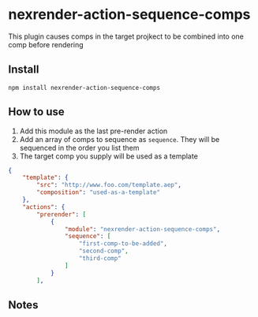 # nexrender-action-sequence-comps

This plugin causes comps in the target projkect to be combined into one comp before rendering

## Install

`npm install nexrender-action-sequence-comps`

## How to use

1. Add this module as the last pre-render action
2. Add an array of comps to sequence as `sequence`. They will be sequenced in the order you list them
3. The target comp you supply will be used as a template




```json
{
    "template": {
        "src": "http://www.foo.com/template.aep",
        "composition": "used-as-a-template"
    },
    "actions": {
        "prerender": [
            {
                "module": "nexrender-action-sequence-comps",
                "sequence": [
                    "first-comp-to-be-added",
                    "second-comp",
                    "third-comp" 
                ]
            }
        ],

```

## Notes


